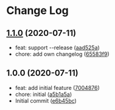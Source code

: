 # Change Log

## [1.1.0](https://github.com/plantain-00/git-commits-to-changelog/compare/v1.0.0...v1.1.0) (2020-07-11)
  
* feat: support --release ([aad525a](https://github.com/plantain-00/git-commits-to-changelog/commit/aad525af3ee441a1819be45c17cd139163585564))
* chore: add own changelog ([65583f9](https://github.com/plantain-00/git-commits-to-changelog/commit/65583f94f85ccd3f51b5a509a5d3305239a5ff66))

## 1.0.0 (2020-07-11)
  
* feat: add initial feature ([7004876](https://github.com/plantain-00/git-commits-to-changelog/commit/7004876f6bb48e2c5bdda1c8add80ae5706918b7))
* chore: initial ([a5b1a5a](https://github.com/plantain-00/git-commits-to-changelog/commit/a5b1a5a4514485bd9b5818a9e6b0a657b9edb6ac))
* Initial commit ([e6b45bc](https://github.com/plantain-00/git-commits-to-changelog/commit/e6b45bc5a6d92a1435a925d6a9ea2c7fd8d32ec2))
